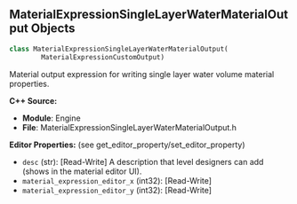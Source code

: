 ## MaterialExpressionSingleLayerWaterMaterialOutput Objects

```python
class MaterialExpressionSingleLayerWaterMaterialOutput(
        MaterialExpressionCustomOutput)
```

Material output expression for writing single layer water volume material properties.

**C++ Source:**

- **Module**: Engine
- **File**: MaterialExpressionSingleLayerWaterMaterialOutput.h

**Editor Properties:** (see get_editor_property/set_editor_property)

- ``desc`` (str):  [Read-Write] A description that level designers can add (shows in the material editor UI).
- ``material_expression_editor_x`` (int32):  [Read-Write]
- ``material_expression_editor_y`` (int32):  [Read-Write]

<a id="unreal.MaterialExpressionSkyAtmosphereLightDirection"></a>
